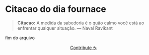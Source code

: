 # Citacao do dia fournace

> **Citacao:** A medida da sabedoria é o quão calmo você está ao enfrentar qualquer situação. — Naval Ravikant

fim do arquivo

<watermark-footer>
<p align="center">
  <a href="https://github.com/ruisuan/ruisuan/blob/main/contribute.md">Contribute ☕</a>
</p>
</watermark-footer>
